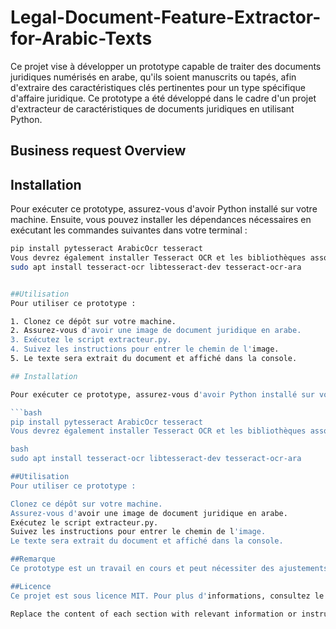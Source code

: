 # Legal-Document-Feature-Extractor-for-Arabic-Texts
Ce projet vise à développer un prototype capable de traiter des documents juridiques numérisés en arabe, qu'ils soient manuscrits ou tapés, afin d'extraire des caractéristiques clés pertinentes pour un type spécifique d'affaire juridique.
Ce prototype a été développé dans le cadre d'un projet d'extracteur de caractéristiques de documents juridiques en utilisant Python.
## Business request Overview
## Installation

Pour exécuter ce prototype, assurez-vous d'avoir Python installé sur votre machine. Ensuite, vous pouvez installer les dépendances nécessaires en exécutant les commandes suivantes dans votre terminal :

```bash
pip install pytesseract ArabicOcr tesseract
Vous devrez également installer Tesseract OCR et les bibliothèques associées :
sudo apt install tesseract-ocr libtesseract-dev tesseract-ocr-ara


##Utilisation
Pour utiliser ce prototype :

1. Clonez ce dépôt sur votre machine.
2. Assurez-vous d'avoir une image de document juridique en arabe.
3. Exécutez le script extracteur.py.
4. Suivez les instructions pour entrer le chemin de l'image.
5. Le texte sera extrait du document et affiché dans la console.

## Installation

Pour exécuter ce prototype, assurez-vous d'avoir Python installé sur votre machine. Ensuite, vous pouvez installer les dépendances nécessaires en exécutant les commandes suivantes dans votre terminal :

```bash
pip install pytesseract ArabicOcr tesseract
Vous devrez également installer Tesseract OCR et les bibliothèques associées :

bash
sudo apt install tesseract-ocr libtesseract-dev tesseract-ocr-ara

##Utilisation
Pour utiliser ce prototype :

Clonez ce dépôt sur votre machine.
Assurez-vous d'avoir une image de document juridique en arabe.
Exécutez le script extracteur.py.
Suivez les instructions pour entrer le chemin de l'image.
Le texte sera extrait du document et affiché dans la console.

##Remarque
Ce prototype est un travail en cours et peut nécessiter des ajustements pour fonctionner avec différents types de documents. Vos contributions et vos retours sont les bienvenus !

##Licence
Ce projet est sous licence MIT. Pour plus d'informations, consultez le fichier LICENSE.

Replace the content of each section with relevant information or instructions as needed. Let me know if you need further assistance!

